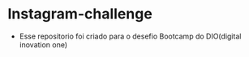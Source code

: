 # Instagram-challenge

- Esse repositorio foi criado para o desefio Bootcamp do DIO(digital inovation one)
